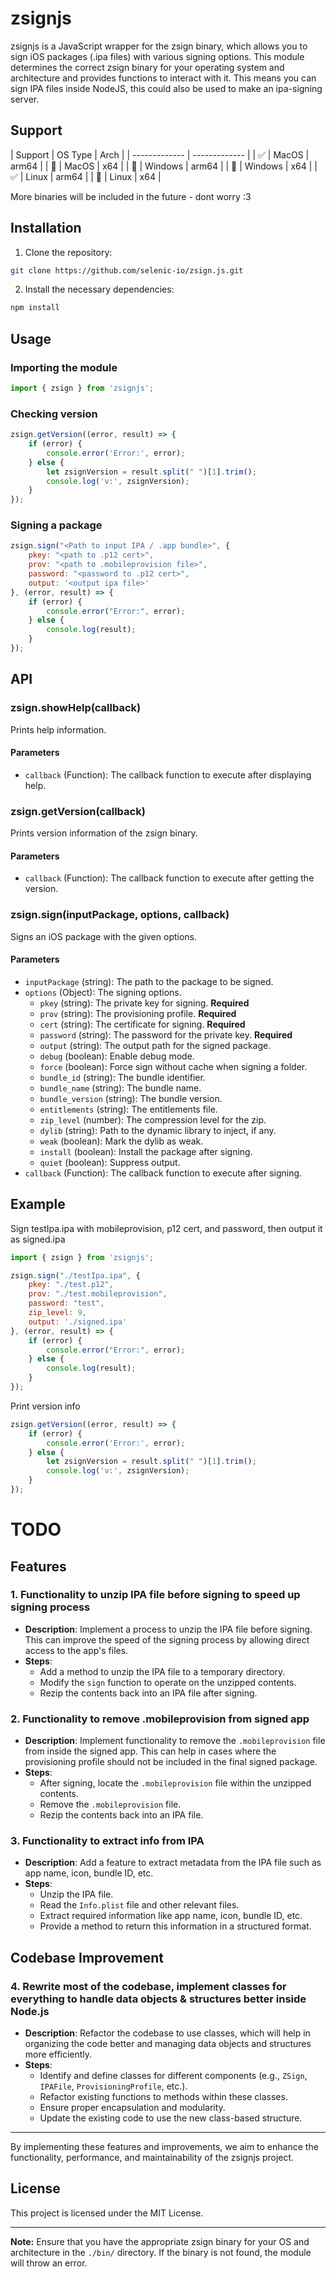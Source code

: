 # zsignjs

zsignjs is a JavaScript wrapper for the zsign binary, which allows you to sign iOS packages (.ipa files) with various signing options. This module determines the correct zsign binary for your operating system and architecture and provides functions to interact with it. This means you can sign IPA files inside NodeJS, this could also be used to make an ipa-signing server.

## Support

| Support  | OS Type | Arch |
| ------------- | ------------- |
| ✅ | MacOS | arm64 |
| 🚫 | MacOS | x64 |
| 🚫 | Windows | arm64 |
| 🚫 | Windows | x64 |
| ✅ | Linux | arm64 |
| 🚫 | Linux | x64 |

More binaries will be included in the future - dont worry :3


## Installation

1. Clone the repository:

```bash
git clone https://github.com/selenic-io/zsign.js.git
```

2. Install the necessary dependencies:

```bash
npm install
```

## Usage

### Importing the module

```javascript
import { zsign } from 'zsignjs';
```

### Checking version

```javascript
zsign.getVersion((error, result) => {
    if (error) {
        console.error('Error:', error);
    } else {
        let zsignVersion = result.split(" ")[1].trim();
        console.log('v:', zsignVersion);
    }
});
```

### Signing a package

```javascript
zsign.sign("<Path to input IPA / .app bundle>", {
    pkey: "<path to .p12 cert>",
    prov: "<path to .mobileprovision file>",
    password: "<password to .p12 cert>",
    output: '<output ipa file>'
}, (error, result) => {
    if (error) {
        console.error("Error:", error);
    } else {
        console.log(result);
    }
});
```

## API

### zsign.showHelp(callback)

Prints help information.

#### Parameters
- `callback` (Function): The callback function to execute after displaying help.

### zsign.getVersion(callback)

Prints version information of the zsign binary.

#### Parameters
- `callback` (Function): The callback function to execute after getting the version.

### zsign.sign(inputPackage, options, callback)

Signs an iOS package with the given options.

#### Parameters
- `inputPackage` (string): The path to the package to be signed.
- `options` (Object): The signing options.
  - `pkey` (string): The private key for signing. **Required**
  - `prov` (string): The provisioning profile. **Required**
  - `cert` (string): The certificate for signing. **Required**
  - `password` (string): The password for the private key. **Required**
  - `output` (string): The output path for the signed package.
  - `debug` (boolean): Enable debug mode.
  - `force` (boolean): Force sign without cache when signing a folder.
  - `bundle_id` (string): The bundle identifier.
  - `bundle_name` (string): The bundle name.
  - `bundle_version` (string): The bundle version.
  - `entitlements` (string): The entitlements file.
  - `zip_level` (number): The compression level for the zip.
  - `dylib` (string): Path to the dynamic library to inject, if any.
  - `weak` (boolean): Mark the dylib as weak.
  - `install` (boolean): Install the package after signing.
  - `quiet` (boolean): Suppress output.
- `callback` (Function): The callback function to execute after signing.

## Example

Sign testIpa.ipa with mobileprovision, p12 cert, and password, then output it as signed.ipa

```javascript
import { zsign } from 'zsignjs';

zsign.sign("./testIpa.ipa", {
    pkey: "./test.p12",
    prov: "./test.mobileprovision",
    password: "test",
    zip_level: 9,
    output: './signed.ipa'
}, (error, result) => {
    if (error) {
        console.error("Error:", error);
    } else {
        console.log(result);
    }
});
```

Print version info

```javascript
zsign.getVersion((error, result) => {
    if (error) {
        console.error('Error:', error);
    } else {
        let zsignVersion = result.split(" ")[1].trim();
        console.log('v:', zsignVersion);
    }
});
```

# TODO

## Features

### 1. Functionality to unzip IPA file before signing to speed up signing process
- **Description**: Implement a process to unzip the IPA file before signing. This can improve the speed of the signing process by allowing direct access to the app's files.
- **Steps**:
  - Add a method to unzip the IPA file to a temporary directory.
  - Modify the `sign` function to operate on the unzipped contents.
  - Rezip the contents back into an IPA file after signing.

### 2. Functionality to remove .mobileprovision from signed app
- **Description**: Implement functionality to remove the `.mobileprovision` file from inside the signed app. This can help in cases where the provisioning profile should not be included in the final signed package.
- **Steps**:
  - After signing, locate the `.mobileprovision` file within the unzipped contents.
  - Remove the `.mobileprovision` file.
  - Rezip the contents back into an IPA file.

### 3. Functionality to extract info from IPA
- **Description**: Add a feature to extract metadata from the IPA file such as app name, icon, bundle ID, etc.
- **Steps**:
  - Unzip the IPA file.
  - Read the `Info.plist` file and other relevant files.
  - Extract required information like app name, icon, bundle ID, etc.
  - Provide a method to return this information in a structured format.

## Codebase Improvement

### 4. Rewrite most of the codebase, implement classes for everything to handle data objects & structures better inside Node.js
- **Description**: Refactor the codebase to use classes, which will help in organizing the code better and managing data objects and structures more efficiently.
- **Steps**:
  - Identify and define classes for different components (e.g., `ZSign`, `IPAFile`, `ProvisioningProfile`, etc.).
  - Refactor existing functions to methods within these classes.
  - Ensure proper encapsulation and modularity.
  - Update the existing code to use the new class-based structure.

---

By implementing these features and improvements, we aim to enhance the functionality, performance, and maintainability of the zsignjs project.

## License

This project is licensed under the MIT License.

---

**Note:** Ensure that you have the appropriate zsign binary for your OS and architecture in the `./bin/` directory. If the binary is not found, the module will throw an error.